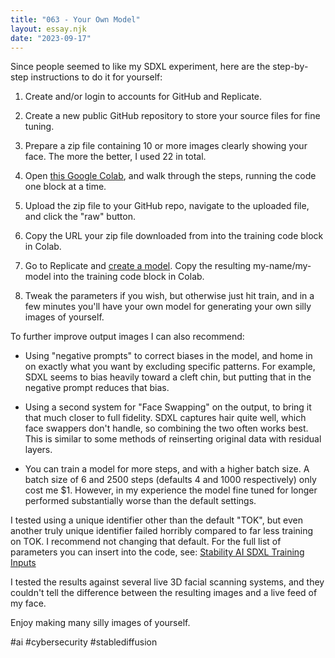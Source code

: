 ```yaml
---
title: "063 - Your Own Model"
layout: essay.njk
date: "2023-09-17"
---
```


Since people seemed to like my SDXL experiment, here are the step-by-step instructions to do it for yourself:

1. Create and/or login to accounts for GitHub and Replicate.

2. Create a new public GitHub repository to store your source files for fine tuning.

3. Prepare a zip file containing 10 or more images clearly showing your face. The more the better, I used 22 in total.

4. Open [this Google Colab](https://colab.research.google.com/drive/1SGzF3PC6uScg9Jj0Xi5wnqUdFy66FIYb?usp=sharing), and walk through the steps, running the code one block at a time.

5. Upload the zip file to your GitHub repo, navigate to the uploaded file, and click the "raw" button.

6. Copy the URL your zip file downloaded from into the training code block in Colab.

7. Go to Replicate and [create a model](https://replicate.com/create). Copy the resulting my-name/my-model into the training code block in Colab.

8. Tweak the parameters if you wish, but otherwise just hit train, and in a few minutes you'll have your own model for generating your own silly images of yourself.

To further improve output images I can also recommend:

- Using "negative prompts" to correct biases in the model, and home in on exactly what you want by excluding specific patterns. For example, SDXL seems to bias heavily toward a cleft chin, but putting that in the negative prompt reduces that bias.

- Using a second system for "Face Swapping" on the output, to bring it that much closer to full fidelity. SDXL captures hair quite well, which face swappers don't handle, so combining the two often works best. This is similar to some methods of reinserting original data with residual layers.

- You can train a model for more steps, and with a higher batch size. A batch size of 6 and 2500 steps (defaults 4 and 1000 respectively) only cost me $1. However, in my experience the model fine tuned for longer performed substantially worse than the default settings.

I tested using a unique identifier other than the default "TOK", but even another truly unique identifier failed horribly compared to far less training on TOK. I recommend not changing that default. For the full list of parameters you can insert into the code, see: [Stability AI SDXL Training Inputs](https://replicate.com/stability-ai/sdxl#training-inputs)

I tested the results against several live 3D facial scanning systems, and they couldn't tell the difference between the resulting images and a live feed of my face.

Enjoy making many silly images of yourself.

#ai #cybersecurity #stablediffusion
